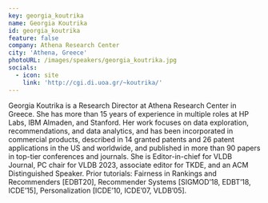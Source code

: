 ```yaml
---
key: georgia_koutrika
name: Georgia Koutrika
id: georgia_koutrika
feature: false
company: Athena Research Center
city: 'Athena, Greece'
photoURL: /images/speakers/georgia_koutrika.jpg
socials: 
  - icon: site
    link: 'http://cgi.di.uoa.gr/~koutrika/'
---
```

Georgia Koutrika is a Research Director at Athena Research Center in Greece. She has more than 15 years of experience in multiple roles at HP Labs, IBM Almaden, and Stanford. Her work focuses on data exploration, recommendations, and data analytics, and has been incorporated in commercial products, described in 14 granted patents and 26 patent applications in the US and worldwide, and published in more than 90 papers in top-tier conferences and journals. She is Editor-in-chief for VLDB Journal, PC chair for VLDB 2023, associate editor for TKDE, and an ACM Distinguished Speaker. Prior tutorials: Fairness in Rankings and Recommenders [EDBT20], Recommender Systems [SIGMOD’18, EDBT’18, ICDE’15], Personalization [ICDE’10, ICDE’07, VLDB’05].